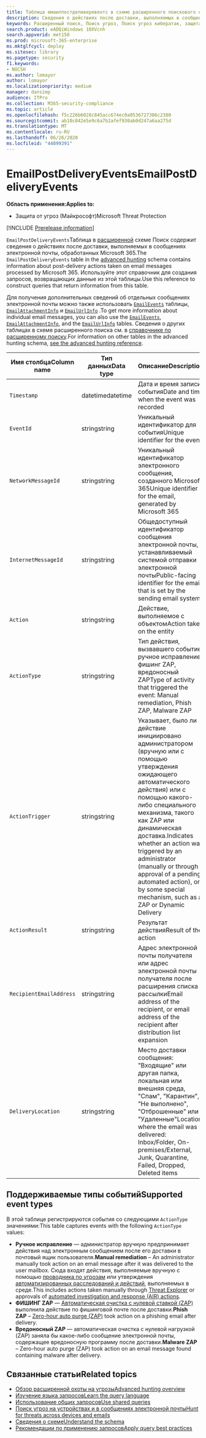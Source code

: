 ```yaml
---
title: Таблица емаилпостделиверевентс в схеме расширенного поискового окна
description: Сведения о действиях после доставки, выполняемых в сообщениях электронной почты Microsoft 365 в таблице Емаилпостделиверевентс расширенной схемы подхождения
keywords: Расширенный поиск, Поиск угроз, Поиск угроз кибератак, защита от угроз Майкрософт, Microsoft 365, MTP, m365, поиск, запрос, телеметрии, Справочник по схемам, Кусто, таблица, столбец, тип данных, описание, Емаилпостделиверевентс, идентификатор сетевого сообщения, отправитель, получатель, идентификатор вложения, имя вложения, идентификатор сообщения, отправитель, фишинг вредоносности
search.product: eADQiWindows 10XVcnh
search.appverid: met150
ms.prod: microsoft-365-enterprise
ms.mktglfcycl: deploy
ms.sitesec: library
ms.pagetype: security
f1.keywords:
- NOCSH
ms.author: lomayor
author: lomayor
ms.localizationpriority: medium
manager: dansimp
audience: ITPro
ms.collection: M365-security-compliance
ms.topic: article
ms.openlocfilehash: f5c226b6028c845acc674ec0a0536727386c2380
ms.sourcegitcommit: ab10c042e5e9c6a7b2afef930ab0d247a6aa275d
ms.translationtype: MT
ms.contentlocale: ru-RU
ms.lasthandoff: 06/26/2020
ms.locfileid: "44899391"
---
```

# <a name="emailpostdeliveryevents"></a><span data-ttu-id="b4598-104">EmailPostDeliveryEvents</span><span class="sxs-lookup"><span data-stu-id="b4598-104">EmailPostDeliveryEvents</span></span>

<span data-ttu-id="b4598-105">**Область применения:**</span><span class="sxs-lookup"><span data-stu-id="b4598-105">**Applies to:**</span></span>
- <span data-ttu-id="b4598-106">Защита от угроз (Майкрософт)</span><span class="sxs-lookup"><span data-stu-id="b4598-106">Microsoft Threat Protection</span></span>

[!INCLUDE [Prerelease information](../includes/prerelease.md)]

<span data-ttu-id="b4598-107">`EmailPostDeliveryEvents`Таблица в [расширенной](advanced-hunting-overview.md) схеме Поиск содержит сведения о действиях после доставки, выполняемых в сообщениях электронной почты, обработанных Microsoft 365.</span><span class="sxs-lookup"><span data-stu-id="b4598-107">The `EmailPostDeliveryEvents` table in the [advanced hunting](advanced-hunting-overview.md) schema contains information about post-delivery actions taken on email messages processed by Microsoft 365.</span></span> <span data-ttu-id="b4598-108">Используйте этот справочник для создания запросов, возвращающих данные из этой таблицы.</span><span class="sxs-lookup"><span data-stu-id="b4598-108">Use this reference to construct queries that return information from this table.</span></span>

<span data-ttu-id="b4598-109">Для получения дополнительных сведений об отдельных сообщениях электронной почты можно также использовать [`EmailEvents`](advanced-hunting-emailevents-table.md) таблицы, [`EmailAttachmentInfo`](advanced-hunting-emailattachmentinfo-table.md) и [`EmailUrlInfo`](advanced-hunting-emailurlinfo-table.md) .</span><span class="sxs-lookup"><span data-stu-id="b4598-109">To get more information about individual email messages, you can also use the [`EmailEvents`](advanced-hunting-emailevents-table.md), [`EmailAttachmentInfo`](advanced-hunting-emailattachmentinfo-table.md), and the [`EmailUrlInfo`](advanced-hunting-emailurlinfo-table.md) tables.</span></span> <span data-ttu-id="b4598-110">Сведения о других таблицах в схеме расширенного поиска см. в [справочнике по расширенному поиску](advanced-hunting-schema-tables.md).</span><span class="sxs-lookup"><span data-stu-id="b4598-110">For information on other tables in the advanced hunting schema, [see the advanced hunting reference](advanced-hunting-schema-tables.md).</span></span>

| <span data-ttu-id="b4598-111">Имя столбца</span><span class="sxs-lookup"><span data-stu-id="b4598-111">Column name</span></span> | <span data-ttu-id="b4598-112">Тип данных</span><span class="sxs-lookup"><span data-stu-id="b4598-112">Data type</span></span> | <span data-ttu-id="b4598-113">Описание</span><span class="sxs-lookup"><span data-stu-id="b4598-113">Description</span></span> |
|-------------|-----------|-------------|
| `Timestamp` | <span data-ttu-id="b4598-114">datetime</span><span class="sxs-lookup"><span data-stu-id="b4598-114">datetime</span></span> | <span data-ttu-id="b4598-115">Дата и время записи события</span><span class="sxs-lookup"><span data-stu-id="b4598-115">Date and time when the event was recorded</span></span> |
| `EventId` | <span data-ttu-id="b4598-116">string</span><span class="sxs-lookup"><span data-stu-id="b4598-116">string</span></span> | <span data-ttu-id="b4598-117">Уникальный идентификатор для события</span><span class="sxs-lookup"><span data-stu-id="b4598-117">Unique identifier for the event</span></span> |
| `NetworkMessageId` | <span data-ttu-id="b4598-118">string</span><span class="sxs-lookup"><span data-stu-id="b4598-118">string</span></span> | <span data-ttu-id="b4598-119">Уникальный идентификатор электронного сообщения, созданного Microsoft 365</span><span class="sxs-lookup"><span data-stu-id="b4598-119">Unique identifier for the email, generated by Microsoft 365</span></span> |
| `InternetMessageId` | <span data-ttu-id="b4598-120">string</span><span class="sxs-lookup"><span data-stu-id="b4598-120">string</span></span> | <span data-ttu-id="b4598-121">Общедоступный идентификатор сообщения электронной почты, устанавливаемый системой отправки электронной почты</span><span class="sxs-lookup"><span data-stu-id="b4598-121">Public-facing identifier for the email that is set by the sending email system</span></span> |
| `Action` | <span data-ttu-id="b4598-122">string</span><span class="sxs-lookup"><span data-stu-id="b4598-122">string</span></span> | <span data-ttu-id="b4598-123">Действие, выполняемое с объектом</span><span class="sxs-lookup"><span data-stu-id="b4598-123">Action taken on the entity</span></span> |
| `ActionType` | <span data-ttu-id="b4598-124">string</span><span class="sxs-lookup"><span data-stu-id="b4598-124">string</span></span> | <span data-ttu-id="b4598-125">Тип действия, вызвавшего событие: ручное исправление, фишинг ZAP, вредоносный ZAP</span><span class="sxs-lookup"><span data-stu-id="b4598-125">Type of activity that triggered the event: Manual remediation, Phish ZAP, Malware ZAP</span></span> |
| `ActionTrigger` | <span data-ttu-id="b4598-126">string</span><span class="sxs-lookup"><span data-stu-id="b4598-126">string</span></span> | <span data-ttu-id="b4598-127">Указывает, было ли действие инициировано администратором (вручную или с помощью утверждения ожидающего автоматического действия) или с помощью какого-либо специального механизма, такого как ZAP или динамическая доставка.</span><span class="sxs-lookup"><span data-stu-id="b4598-127">Indicates whether an action was triggered by an administrator (manually or through approval of a pending automated action), or by some special mechanism, such as a ZAP or Dynamic Delivery</span></span> |
| `ActionResult` | <span data-ttu-id="b4598-128">string</span><span class="sxs-lookup"><span data-stu-id="b4598-128">string</span></span> | <span data-ttu-id="b4598-129">Результат действия</span><span class="sxs-lookup"><span data-stu-id="b4598-129">Result of the action</span></span> |
| `RecipientEmailAddress` | <span data-ttu-id="b4598-130">string</span><span class="sxs-lookup"><span data-stu-id="b4598-130">string</span></span> | <span data-ttu-id="b4598-131">Адрес электронной почты получателя или адрес электронной почты получателя после расширения списка рассылки</span><span class="sxs-lookup"><span data-stu-id="b4598-131">Email address of the recipient, or email address of the recipient after distribution list expansion</span></span> |
| `DeliveryLocation` | <span data-ttu-id="b4598-132">string</span><span class="sxs-lookup"><span data-stu-id="b4598-132">string</span></span> | <span data-ttu-id="b4598-133">Место доставки сообщения: "Входящие" или другая папка, локальная или внешняя среда, "Спам", "Карантин", "Не выполнено", "Отброшенные" или "Удаленные"</span><span class="sxs-lookup"><span data-stu-id="b4598-133">Location where the email was delivered: Inbox/Folder, On-premises/External, Junk, Quarantine, Failed, Dropped, Deleted items</span></span> |

## <a name="supported-event-types"></a><span data-ttu-id="b4598-134">Поддерживаемые типы событий</span><span class="sxs-lookup"><span data-stu-id="b4598-134">Supported event types</span></span>
<span data-ttu-id="b4598-135">В этой таблице регистрируются события со следующими `ActionType` значениями:</span><span class="sxs-lookup"><span data-stu-id="b4598-135">This table captures events with the following `ActionType` values:</span></span>

- <span data-ttu-id="b4598-136">**Ручное исправление** — администратор вручную предпринимает действия над электронным сообщением после его доставки в почтовый ящик пользователя.</span><span class="sxs-lookup"><span data-stu-id="b4598-136">**Manual remediation** – An administrator manually took action on an email message after it was delivered to the user mailbox.</span></span> <span data-ttu-id="b4598-137">Сюда входят действия, выполняемые вручную с помощью [проводника по угрозам](../office-365-security/threat-explorer.md) или утверждения [автоматизированных расследований и действий](mtp-autoir-actions.md), выполняемых в среде.</span><span class="sxs-lookup"><span data-stu-id="b4598-137">This includes actions taken manually through [Threat Explorer](../office-365-security/threat-explorer.md) or approvals of [automated investigation and response (AIR) actions](mtp-autoir-actions.md).</span></span>
- <span data-ttu-id="b4598-138">**ФИШИНГ ZAP** — [Автоматическая очистка с нулевой ставкой (ZAP)](../office-365-security/zero-hour-auto-purge.md) выполнила действие по фишинговой почте после доставки.</span><span class="sxs-lookup"><span data-stu-id="b4598-138">**Phish ZAP** – [Zero-hour auto purge (ZAP)](../office-365-security/zero-hour-auto-purge.md) took action on a phishing email after delivery.</span></span>
- <span data-ttu-id="b4598-139">**Вредоносный ZAP** — автоматическая очистка с нулевой нагрузкой (ZAP) заняла бы какое-либо сообщение электронной почты, содержащее вредоносную программу после доставки.</span><span class="sxs-lookup"><span data-stu-id="b4598-139">**Malware ZAP** – Zero-hour auto purge (ZAP) took action on an email message found containing malware after delivery.</span></span>

## <a name="related-topics"></a><span data-ttu-id="b4598-140">Связанные статьи</span><span class="sxs-lookup"><span data-stu-id="b4598-140">Related topics</span></span>
- [<span data-ttu-id="b4598-141">Обзор расширенной охоты на угрозы</span><span class="sxs-lookup"><span data-stu-id="b4598-141">Advanced hunting overview</span></span>](advanced-hunting-overview.md)
- [<span data-ttu-id="b4598-142">Изучение языка запросов</span><span class="sxs-lookup"><span data-stu-id="b4598-142">Learn the query language</span></span>](advanced-hunting-query-language.md)
- [<span data-ttu-id="b4598-143">Использование общих запросов</span><span class="sxs-lookup"><span data-stu-id="b4598-143">Use shared queries</span></span>](advanced-hunting-shared-queries.md)
- [<span data-ttu-id="b4598-144">Поиск угроз на устройствах и в сообщениях электронной почты</span><span class="sxs-lookup"><span data-stu-id="b4598-144">Hunt for threats across devices and emails</span></span>](advanced-hunting-query-emails-devices.md)
- [<span data-ttu-id="b4598-145">Сведения о схеме</span><span class="sxs-lookup"><span data-stu-id="b4598-145">Understand the schema</span></span>](advanced-hunting-schema-tables.md)
- [<span data-ttu-id="b4598-146">Рекомендации по применению запросов</span><span class="sxs-lookup"><span data-stu-id="b4598-146">Apply query best practices</span></span>](advanced-hunting-best-practices.md)
